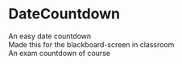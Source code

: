 # DateCountdown
An easy date countdown<br>
Made this for the blackboard-screen in classroom<br>
An exam countdown of course